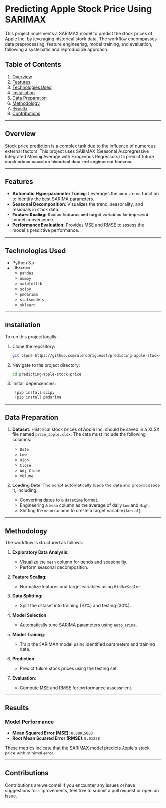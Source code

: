 

# Predicting Apple Stock Price Using SARIMAX

This project implements a SARIMAX model to predict the stock prices of Apple Inc. by leveraging historical stock data. The workflow encompasses data preprocessing, feature engineering, model training, and evaluation, following a systematic and reproducible approach.

## Table of Contents

1. [Overview](#overview)  
2. [Features](#features)  
3. [Technologies Used](#technologies-used)  
4. [Installation](#installation)  
5. [Data Preparation](#data-preparation)  
6. [Methodology](#methodology)  
7. [Results](#results)  
8. [Contributions](#contributions)  


---

## Overview

Stock price prediction is a complex task due to the influence of numerous external factors. This project uses SARIMAX (Seasonal Autoregressive Integrated Moving Average with Exogenous Regressors) to predict future stock prices based on historical data and engineered features.

---

## Features

- **Automatic Hyperparameter Tuning**: Leverages the `auto_arima` function to identify the best SARIMA parameters.  
- **Seasonal Decomposition**: Visualizes the trend, seasonality, and residuals in stock data.  
- **Feature Scaling**: Scales features and target variables for improved model convergence.  
- **Performance Evaluation**: Provides MSE and RMSE to assess the model's predictive performance.

---

## Technologies Used

- Python 3.x  
- Libraries:  
  - `pandas`  
  - `numpy`  
  - `matplotlib`  
  - `scipy`  
  - `pmdarima`  
  - `statsmodels`  
  - `sklearn`  

---

## Installation

To run this project locally:

1. Clone the repository:
   ```bash
   git clone https://github.com/alerodriguessf/predicting-apple-stock-price.git
   ```
2. Navigate to the project directory:
   ```bash
   cd predicting-apple-stock-price
   ```
3. Install dependencies:
   ```bash
    !pip install scipy
    !pip install pmdarima
   ```

---

## Data Preparation

1. **Dataset**: Historical stock prices of Apple Inc. should be saved in a XLSX file named `price_apple.xlsx`. The data must include the following columns:
   - `Date`
   - `Low`
   - `High`
   - `Close`
   - `Adj Close`
   - `Volume`
   
2. **Loading Data**: The script automatically loads the data and preprocesses it, including:
   - Converting dates to a `datetime` format.
   - Engineering a `mean` column as the average of daily `Low` and `High`.
   - Shifting the `mean` column to create a target variable (`Actual`).

---

## Methodology

The workflow is structured as follows:

1. **Exploratory Data Analysis**:
   - Visualize the `mean` column for trends and seasonality.
   - Perform seasonal decomposition.

2. **Feature Scaling**:
   - Normalize features and target variables using `MinMaxScaler`.

3. **Data Splitting**:
   - Split the dataset into training (70%) and testing (30%).

4. **Model Selection**:
   - Automatically tune SARIMA parameters using `auto_arima`.

5. **Model Training**:
   - Train the SARIMAX model using identified parameters and training data.

6. **Prediction**:
   - Predict future stock prices using the testing set.

7. **Evaluation**:
   - Compute MSE and RMSE for performance assessment.

---

## Results

### Model Performance
- **Mean Squared Error (MSE)**: `0.00015083`
- **Root Mean Squared Error (RMSE)**: `0.01228`

These metrics indicate that the SARIMAX model predicts Apple's stock price with minimal error.

---

## Contributions

Contributions are welcome! If you encounter any issues or have suggestions for improvements, feel free to submit a pull request or open an issue.

---
